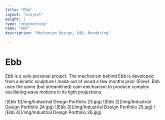 ```yaml
---
title: "Ebb"
layout: "project"
weight: 1
type: "engineering"
name: "ebb"
description: "Mechanism Design, CAD, Rendering"

---
```


# Ebb

Ebb is a solo personal project. The mechanism behind Ebb is developed from a kinetic sculpture I made out of wood a few months prior (Flow). Ebb uses the same (but streamlined) cam mechanism to produce complex oscillating wave motions in its light projections.


![Ebb 1](/img/Industrial Design Portfolio 23.jpg)
![Ebb 2](/img/Industrial Design Portfolio 24.jpg)
![Ebb 3](/img/Industrial Design Portfolio 25.jpg)
![Ebb 4](/img/Industrial Design Portfolio 26.jpg)
